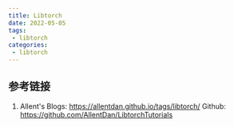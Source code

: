 ```yaml
---
title: Libtorch
date: 2022-05-05
tags:
 - libtorch
categories:
 - libtorch 
---
```



## 参考链接
1. Allent's Blogs: https://allentdan.github.io/tags/libtorch/
Github: https://github.com/AllentDan/LibtorchTutorials